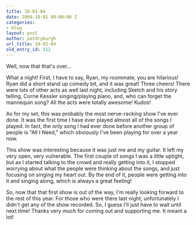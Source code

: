 ```yaml
---
title: 10-01-04
date: 2004-10-01 00:00:00 Z
categories:
- blog
layout: post
author: patdryburgh
url_title: 10-01-04
old_entry_id: 312
---
```


Well, now that that's over...

What a night! First, I have to say, Ryan, my roommate, you are hilarious! Ryan did a short stand up comedy bit, and it was great! Three cheers! There were lots of other acts as well last night, including Sketch and his story telling, Corrie Kessler singing/playing piano, and, who can forget the mannequin song? All the acts were totally awesome! Kudos!

As for my set, this was probably the most nerve-racking show I've ever done. It was the first time I have ever played almost all of the songs I played. In fact, the only song I had ever done before another group of people is "All I Need," which obviously I've been playing for over a year now.

This show was interesting because it was just me and my guitar. It left my very open, very vulnerable. The first couple of songs I was a little uptight, but as I started talking to the crowd and really getting into it, I stopped worrying about what the people were thinking about the songs, and just focusing on singing my heart out. By the end of it, people were getting into it and singing along, which is always a great feeling!

So, now that that first show is out of the way, I'm really looking forward to the rest of this year. For those who were there last night, unfortunately I didn't get any of the show recorded. So, I guess I'll just have to wait until next time! Thanks very much for coming out and supporting me. It meant a lot!